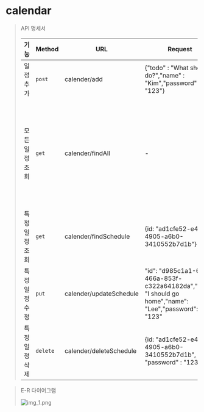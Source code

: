 # calendar

> API 명세서 
> 
> | 기능       | Method   | URL                     | Request                                                                                                 | Response                                                                                                                                                                                        | 상세코드       |
> |----------|----------|-------------------------|---------------------------------------------------------------------------------------------------------|-------------------------------------------------------------------------------------------------------------------------------------------------------------------------------------------------|------------|
> | 일정 추가    | `post`   | calender/add            | {"todo" : "What should I do?","name" : "Kim","password" : "123"}                                        | -                                                                                                                                                                                               | 200: 정상 등록 |
> | 모든 일정 조회 | `get`    | calender/findAll        | -                                                                                                       | {"todo": "What should I do?1","name": "Kim1","createdAt": "2024-02-12","editedAt": "2024-02-12"},{"todo": "What should I do?","name": "Kim","createdAt": "2024-02-12","editedAt": "2024-02-12"} | 200: 정상 조회 |
> | 특정 일정 조회 | `get`    | calender/findSchedule   | {id: "ad1cfe52-e419-4905-a6b0-3410552b7d1b"}                                                            | {"todo": "What should I do?","name": "Kim","createdAt": "2024-02-12","editedAt": "2024-02-12"}                                                                                                  | 200: 정상 조회 |
> | 특정 일정 수정 | `put`    | calender/updateSchedule | "id": "d985c1a1-6e0c-466a-853f-c322a64182da","todo": "I should go home","name": "Lee","password": "123" | -                                                                                                                                                                                               | 200: 정상 수정 |
>| 특정 일정 삭제 | `delete` | calender/deleteSchedule | {id: "ad1cfe52-e419-4905-a6b0-3410552b7d1b", "password" : "123"}                                                          | -                                                                                                                                                                                               | 200: 정상 삭제 | 


> E-R 다이어그램
> 
> ![img_1.png](src/main/resources/erdimg1.png)
> 
> 